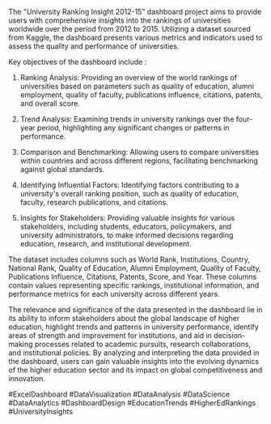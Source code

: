 The "University Ranking Insight 2012-15" dashboard project aims to provide users with comprehensive insights into the rankings of universities worldwide over the period from 2012 to 2015.
Utilizing a dataset sourced from Kaggle, the dashboard presents various metrics and indicators used to assess the quality and performance of universities.

Key objectives of the dashboard include :

  1. Ranking Analysis: Providing an overview of the world rankings of universities based on parameters such as quality of education, alumni employment, quality of faculty, publications influence, 
    citations, patents, and overall score.

  2. Trend Analysis: Examining trends in university rankings over the four-year period, highlighting any significant changes or patterns in performance.
  
  3. Comparison and Benchmarking: Allowing users to compare universities within countries and across different regions, facilitating benchmarking against global standards.

  4. Identifying Influential Factors: Identifying factors contributing to a university's overall ranking position, such as quality of education, faculty, research publications, and citations.
  
  5. Insights for Stakeholders: Providing valuable insights for various stakeholders, including students, educators, policymakers, and university administrators, to make informed decisions regarding education,
   research, and institutional development.

The dataset includes columns such as World Rank, Institutions, Country, National Rank, Quality of Education, Alumni Employment, Quality of Faculty, Publications Influence, Citations, Patents, Score, and Year. These columns contain values representing specific rankings, institutional information, and performance metrics for each university across different years.

The relevance and significance of the data presented in the dashboard lie in its ability to inform stakeholders about the global landscape of higher education, highlight trends and patterns in university performance, identify areas of strength and improvement for institutions, and aid in decision-making processes related to academic pursuits, research collaborations, and institutional policies. By analyzing and interpreting the data provided in the dashboard, users can gain valuable insights into the evolving dynamics of the higher education sector and its impact on global competitiveness and innovation.

#ExcelDashboard #DataVisualization #DataAnalysis #DataScience #DataAnalytics #DashboardDesign #EducationTrends #HigherEdRankings #UniversityInsights
